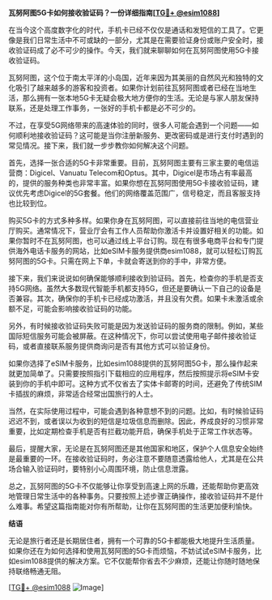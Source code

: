 **瓦努阿图5G卡如何接收验证码？一份详细指南[[TG💪+ @esim1088](https://t.me/s/esim1088)]**

在当今这个高度数字化的时代，手机卡已经不仅仅是通话和发短信的工具了。它更像是我们日常生活中不可或缺的一部分，尤其是在需要验证身份或账户安全时，接收验证码成了必不可少的操作。今天，我们就来聊聊如何在瓦努阿图使用5G卡接收验证码。

瓦努阿图，这个位于南太平洋的小岛国，近年来因为其美丽的自然风光和独特的文化吸引了越来越多的游客和投资者。如果你计划前往瓦努阿图或者已经在当地生活，那么拥有一张本地5G卡无疑会极大地方便你的生活。无论是与家人朋友保持联系，还是处理工作事务，一张好的手机卡都是必不可少的。

不过，在享受5G网络带来的高速体验的同时，很多人可能会遇到一个问题——如何顺利地接收验证码？这可能是当你注册新服务、更改密码或是进行支付时遇到的常见情况。接下来，我们就一步步教你如何解决这个问题。

首先，选择一张合适的5G卡非常重要。目前，瓦努阿图主要有三家主要的电信运营商：Digicel、Vanuatu Telecom和Optus。其中，Digicel是市场占有率最高的，提供的服务种类也非常丰富。如果你想在瓦努阿图使用5G卡接收验证码，建议优先考虑Digicel的5G套餐。他们的网络覆盖范围广，信号稳定，而且客服支持也比较到位。

购买5G卡的方式多种多样。如果你身在瓦努阿图，可以直接前往当地的电信营业厅购买。通常情况下，营业厅会有工作人员帮助你激活卡并设置好相关的功能。如果你暂时不在瓦努阿图，也可以通过线上平台订购。现在有很多电商平台和专门提供海外电话卡服务的网站，比如eSIM卡服务提供商esim1088，就可以轻松订购瓦努阿图的5G卡。只需在网上下单，卡就会寄送到你的手中，非常方便。

接下来，我们来说说如何确保能够顺利接收到验证码。首先，检查你的手机是否支持5G网络。虽然大多数现代智能手机都支持5G，但还是要确认一下自己的设备是否兼容。其次，确保你的手机卡已经成功激活，并且没有欠费。如果卡未激活或余额不足，可能会影响接收验证码的功能。

另外，有时候接收验证码失败可能是因为发送验证码的服务商的限制。例如，某些国际短信服务可能会被屏蔽。在这种情况下，你可以尝试使用电子邮件接收验证码，或者直接联系服务提供商询问是否有其他方式可以验证身份。

如果你选择了eSIM卡服务，比如esim1088提供的瓦努阿图5G卡，那么操作起来就更加简单了。只需要按照指引下载相应的应用程序，然后按照提示将eSIM卡安装到你的手机中即可。这种方式不仅省去了实体卡邮寄的时间，还避免了传统SIM卡插拔的麻烦，非常适合经常出国旅行的人士。

当然，在实际使用过程中，可能会遇到各种意想不到的问题。比如，有时候验证码迟迟不到，或者误以为收到的短信是垃圾信息而删除。因此，养成良好的习惯非常重要，比如定期检查手机是否有拦截功能开启，确保手机处于正常工作状态等。

最后，提醒大家，无论是在瓦努阿图还是其他国家和地区，保护个人信息安全始终是最重要的一环。在接收验证码时，务必注意不要随意透露给他人，尤其是在公共场合输入验证码时，要特别小心周围环境，防止信息泄露。

总之，瓦努阿图的5G卡不仅能够让你享受到高速上网的乐趣，还能帮助你更高效地管理日常生活中的各种事务。只要按照上述步骤正确操作，接收验证码并不是什么难事。希望这篇指南能对你有所帮助，让你在瓦努阿图的生活更加便利愉快。

**结语**

无论是旅行者还是长期居住者，拥有一个可靠的5G卡都能极大地提升生活质量。如果你还在为如何选择和使用瓦努阿图的5G卡而烦恼，不妨试试eSIM卡服务，比如esim1088提供的解决方案。它不仅能帮你省去不少麻烦，还能让你随时随地保持联络畅通无阻。

[[TG💪+ @esim1088](https://t.me/s/esim1088) ![Image](https://i.postimg.cc/4NQfJmqS/Snipaste-2025-05-13-00-14-12.png)]